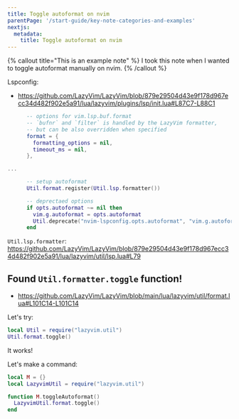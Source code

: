 ```yaml
---
title: Toggle autoformat on nvim
parentPage: '/start-guide/key-note-categories-and-examples'
nextjs:
  metadata:
    title: Toggle autoformat on nvim
---
```


{% callout title="This is an example note" %}
I took this note when I wanted to toggle autoformat manually on nvim.
{% /callout %}

Lspconfig:

- <https://github.com/LazyVim/LazyVim/blob/879e29504d43e9f178d967ecc34d482f902e5a91/lua/lazyvim/plugins/lsp/init.lua#L87C7-L88C1>

```lua
      -- options for vim.lsp.buf.format
      -- `bufnr` and `filter` is handled by the LazyVim formatter,
      -- but can be also overridden when specified
      format = {
        formatting_options = nil,
        timeout_ms = nil,
      },

...

      -- setup autoformat
      Util.format.register(Util.lsp.formatter())

      -- deprectaed options
      if opts.autoformat ~= nil then
        vim.g.autoformat = opts.autoformat
        Util.deprecate("nvim-lspconfig.opts.autoformat", "vim.g.autoformat")
      end
```

`Util.lsp.formatter`: <https://github.com/LazyVim/LazyVim/blob/879e29504d43e9f178d967ecc34d482f902e5a91/lua/lazyvim/util/lsp.lua#L79>

## Found `Util.formatter.toggle` function!

- <https://github.com/LazyVim/LazyVim/blob/main/lua/lazyvim/util/format.lua#L101C14-L101C14>

Let's try:

```lua
local Util = require("lazyvim.util")
Util.format.toggle()
```

It works!

Let's make a command:

```lua
local M = {}
local LazyvimUtil = require("lazyvim.util")

function M.toggleAutoformat()
  LazyvimUtil.format.toggle()
end
```
